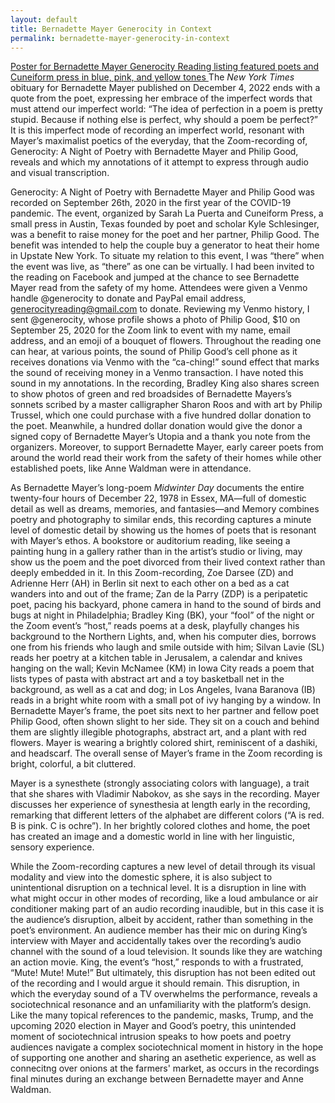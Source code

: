 ```yaml
---
layout: default
title: Bernadette Mayer Generocity in Context
permalink: bernadette-mayer-generocity-in-context
---
```

<!-- Add an essay or interpretive material below this line,
using HTML or markdown.  Do not modify this file above this line -->
[Poster for Bernadette Mayer Generocity Reading listing featured poets and Cuneiform press in blue, pink, and yellow tones ](https://www.facebook.com/photo/?fbid=10116188491225690&set=gm.724923611419439)
The *New York Times* obituary for Bernadette Mayer published on December 4, 2022 ends with a quote from the poet, expressing her embrace of the imperfect words that must attend our imperfect world: “The idea of perfection in a poem is pretty stupid. Because if nothing else is perfect, why should a poem be perfect?” It is this imperfect mode of recording an imperfect world, resonant with Mayer’s maximalist poetics of the everyday, that the Zoom-recording of, Generocity: A Night of Poetry with Bernadette Mayer and Philip Good, reveals and which my annotations of it attempt to express through audio and visual transcription.

Generocity: A Night of Poetry with Bernadette Mayer and Philip Good was recorded on September 26th, 2020 in the first year of the COVID-19 pandemic. The event, organized by Sarah La Puerta and Cuneiform Press, a small press in Austin, Texas founded by poet and scholar Kyle Schlesinger, was a benefit to raise money for the poet and her partner, Philip Good. The benefit was intended to help the couple buy a generator to heat their home in Upstate New York. To situate my relation to this event, I was “there” when the event was live, as “there” as one can be virtually. I had been invited to the reading on Facebook and jumped at the chance to see Bernadette Mayer read from the safety of my home. Attendees were given a Venmo handle @generocity to donate and PayPal email address, generocityreading@gmail.com to donate. Reviewing my Venmo history, I sent @generocity, whose profile shows a photo of Philip Good, $10 on September 25, 2020 for the Zoom link to event with my name, email address, and an emoji of a bouquet of flowers. Throughout the reading one can hear, at various points, the sound of Philip Good’s cell phone as it receives donations via Venmo with the “ca-ching!” sound effect that marks the sound of receiving money in a Venmo transaction. I have noted this sound in my annotations. In the recording, Bradley King also shares screen to show photos of green and red broadsides of Bernadette Mayers’s sonnets scribed by a master calligrapher Sharon Roos and with art by Philip Trussel, which one could purchase with a five hundred dollar donation to the poet. Meanwhile, a hundred dollar donation would give the donor a signed copy of Bernadette Mayer’s Utopia and a thank you note from the organizers. Moreover, to support Bernadette Mayer, early career poets from around the world read their work from the safety of their homes while other established poets, like Anne Waldman were in attendance. 

As Bernadette Mayer’s long-poem *Midwinter Day* documents the entire twenty-four hours of December 22, 1978 in Essex, MA—full of domestic detail as well as dreams, memories, and fantasies—and Memory combines poetry and photography to similar ends, this recording captures a minute level of domestic detail by showing us the homes of poets that is resonant with Mayer’s ethos. A bookstore or auditorium reading, like seeing a painting hung in a gallery rather than in the artist’s studio or living, may show us the poem and the poet divorced from their lived context rather than deeply embedded in it. In this Zoom-recording, Zoe Darsee (ZD) and Adrienne Herr (AH) in Berlin sit next to each other on a bed as a cat wanders into and out of the frame; Zan de la Parry (ZDP) is a peripatetic poet, pacing his backyard, phone camera in hand to the sound of birds and bugs at night in Philadelphia; Bradley King (BK), your “fool” of the night or the Zoom event’s “host,” reads poems at a desk, playfully changes his background to the Northern Lights, and, when his computer dies, borrows one from his friends who laugh and smile outside with him; Silvan Lavie (SL) reads her poetry at a kitchen table in Jerusalem, a calendar and knives hanging on the wall; Kevin McNamee (KM) in Iowa City reads a poem that lists types of pasta with abstract art and a toy basketball net in the background, as well as a cat and dog; in Los Angeles, Ivana Baranova (IB) reads in a bright white room with a small pot of ivy hanging by a window. In Bernadette Mayer’s frame, the poet sits next to her partner and fellow poet Philip Good, often shown slight to her side. They sit on a couch and behind them are slightly illegible photographs, abstract art, and a plant with red flowers. Mayer is wearing a brightly colored shirt, reminiscent of a dashiki, and headscarf. The overall sense of Mayer’s frame in the Zoom recording is bright, colorful, a bit cluttered. 

Mayer is a synesthete (strongly associating colors with language), a trait that she shares with Vladimir Nabokov, as she says in the recording. Mayer discusses her experience of synesthesia at length early in the recording, remarking that different letters of the alphabet are different colors (“A is red. B is pink. C is ochre”). In her brightly colored clothes and home, the poet has created an image and a domestic world in line with her linguistic, sensory experience. 

While the Zoom-recording captures a new level of detail through its visual modality and view into the domestic sphere, it is also subject to unintentional disruption on a technical level. It is a disruption in line with what might occur in other modes of recording, like a loud ambulance or air conditioner making part of an audio recording inaudible, but in this case it is the audience’s disruption, albeit by accident, rather than something in the poet’s environment. An audience member has their mic on during King’s interview with Mayer and accidentally takes over the recording’s audio channel with the sound of a loud television. It sounds like they are watching an action movie. King, the event’s “host,” responds to with a frustrated, “Mute! Mute! Mute!” But ultimately, this disruption has not been edited out of the recording and I would argue it should remain. This disruption, in which the everyday sound of a TV overwhelms the performance, reveals a sociotechnical resonance and an unfamiliarity with the platform’s design. Like the many topical references to the pandemic, masks, Trump, and the upcoming 2020 election in Mayer and Good’s poetry, this unintended moment of sociotechnical intrusion speaks to how poets and poetry audiences navigate a complex sociotechnical moment in history in the hope of supporting one another and sharing an asethetic experience, as well as connecitng over onions at the farmers' market, as occurs in the recordings final minutes during an exchange between Bernadette mayer and Anne Waldman.  
